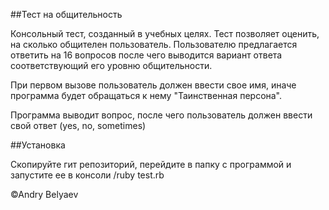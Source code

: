 ##Тест на общительность

Консольный тест, созданный в учебных целях.
Тест позволяет оценить, на сколько общителен пользователь.
Пользователю предлагается ответить на 16 вопросов после чего выводится вариант ответа соответствующий его уровню общительности.

При первом вызове пользователь должен ввести свое имя, иначе программа будет обращаться к нему "Таинственная персона".

Программа выводит вопрос, после чего пользователь должен ввести свой ответ (yes, no, sometimes)

##Установка

Скопируйте гит репозиторий, перейдите в папку с программой и запустите ее в консоли /ruby test.rb

©Andry Belyaev
